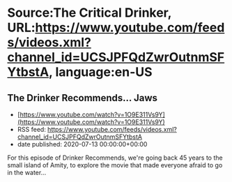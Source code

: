 # Source:The Critical Drinker, URL:https://www.youtube.com/feeds/videos.xml?channel_id=UCSJPFQdZwrOutnmSFYtbstA, language:en-US

## The Drinker Recommends... Jaws
 - [https://www.youtube.com/watch?v=1O9E311Vs9Y](https://www.youtube.com/watch?v=1O9E311Vs9Y)
 - RSS feed: https://www.youtube.com/feeds/videos.xml?channel_id=UCSJPFQdZwrOutnmSFYtbstA
 - date published: 2020-07-13 00:00:00+00:00

For this episode of Drinker Recommends, we're going back 45 years to the small island of Amity, to explore the movie that made everyone afraid to go in the water...

